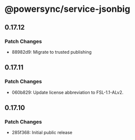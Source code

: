 # @powersync/service-jsonbig

## 0.17.12

### Patch Changes

- 88982d9: Migrate to trusted publishing

## 0.17.11

### Patch Changes

- 060b829: Update license abbreviation to FSL-1.1-ALv2.

## 0.17.10

### Patch Changes

- 285f368: Initial public release
